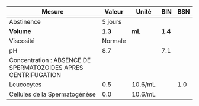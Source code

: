 |                             Mesure                             | Valeur| Unité |  BIN  |BSN|
|----------------------------------------------------------------|-------|-------|-------|---|
|                           Abstinence                           |5 jours|       |       |   |
|                           **Volume**                           |**1.3**| **mL**|**1.4**|   |
|                            Viscosité                           |Normale|       |       |   |
|                               pH                               |  8.7  |       |  7.1  |   |
|Concentration :   ABSENCE DE SPERMATOZOIDES APRES CENTRIFUGATION|       |       |       |   |
|                           Leucocytes                           |  0.5  |10.6/mL|       |1.0|
|                  Cellules de la Spermatogénèse                 |  0.0  |10.6/mL|       |   |
